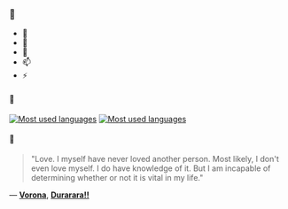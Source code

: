 ### 👋

- 🔭
- 🌱
- 💬
- 📫
- ⚡

#### 🧏

[![Most used languages](https://github-readme-stats-aynah.vercel.app/api/top-langs/?username=aynh&theme=solarized-dark&langs_count=6&layout=compact&hide_title=true)](https://github.com/anuraghazra/github-readme-stats#gh-dark-mode-only)
[![Most used languages](https://github-readme-stats-aynah.vercel.app/api/top-langs/?username=aynh&theme=solarized-light&langs_count=6&layout=compact&hide_title=true)](https://github.com/anuraghazra/github-readme-stats#gh-light-mode-only)

#### 💬

> "Love. I myself have never loved another person.  Most likely, I don't even love myself.  I do have knowledge of it.  But I am incapable of determining whether or not it is vital in my life."

&mdash; [**Vorona**](https://myanimelist.net/character.php?q=Vorona&cat=character), [**Durarara!!**](https://myanimelist.net/search/all?q=Durarara!!&cat=all)
